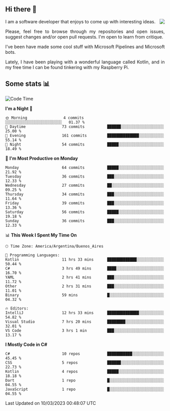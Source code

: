 ## Hi there :slightly_smiling_face:

<img src="https://github-readme-stats.vercel.app/api?username=victorgrycuk&show_icons=true&count_private=true&title_color=F7941E&icon_color=F7941E" align="right">

<p align="justify">
I am a software developer that enjoys to come up with interesting ideas.
<p/>

<p align= "justify">
Please, feel free to browse through my repositories and open issues, suggest changes and/or open pull requests. I'm open to learn from critique.
<p/>


<p align= "justify">
I've been have made some cool stuff with Microsoft Pipelines and Microsoft bots.
<p/>

<p align= "justify">
Lately, I have been playing with a wonderful language called Kotlin, and in my free time I can be found tinkering with my Raspberry Pi.
<p/>

## Some stats :bar_chart:
<!--START_SECTION:waka-->
![Code Time](http://img.shields.io/badge/Code%20Time-1%2C472%20hrs%208%20mins-blue)

**I'm a Night 🦉** 

```text
🌞 Morning                4 commits           ░░░░░░░░░░░░░░░░░░░░░░░░░   01.37 % 
🌆 Daytime                73 commits          ██████░░░░░░░░░░░░░░░░░░░   25.00 % 
🌃 Evening                161 commits         ██████████████░░░░░░░░░░░   55.14 % 
🌙 Night                  54 commits          █████░░░░░░░░░░░░░░░░░░░░   18.49 % 
```
📅 **I'm Most Productive on Monday** 

```text
Monday                   64 commits          █████░░░░░░░░░░░░░░░░░░░░   21.92 % 
Tuesday                  36 commits          ███░░░░░░░░░░░░░░░░░░░░░░   12.33 % 
Wednesday                27 commits          ██░░░░░░░░░░░░░░░░░░░░░░░   09.25 % 
Thursday                 34 commits          ███░░░░░░░░░░░░░░░░░░░░░░   11.64 % 
Friday                   39 commits          ███░░░░░░░░░░░░░░░░░░░░░░   13.36 % 
Saturday                 56 commits          █████░░░░░░░░░░░░░░░░░░░░   19.18 % 
Sunday                   36 commits          ███░░░░░░░░░░░░░░░░░░░░░░   12.33 % 
```


📊 **This Week I Spent My Time On** 

```text
🕑︎ Time Zone: America/Argentina/Buenos_Aires

💬 Programming Languages: 
Kotlin                   11 hrs 33 mins      █████████████░░░░░░░░░░░░   50.44 % 
C#                       3 hrs 49 mins       ████░░░░░░░░░░░░░░░░░░░░░   16.70 % 
YAML                     2 hrs 41 mins       ███░░░░░░░░░░░░░░░░░░░░░░   11.72 % 
Other                    2 hrs 31 mins       ███░░░░░░░░░░░░░░░░░░░░░░   11.01 % 
Binary                   59 mins             █░░░░░░░░░░░░░░░░░░░░░░░░   04.32 % 

🔥 Editors: 
IntelliJ                 12 hrs 33 mins      ██████████████░░░░░░░░░░░   54.82 % 
Visual Studio            7 hrs 20 mins       ████████░░░░░░░░░░░░░░░░░   32.01 % 
VS Code                  3 hrs 1 min         ███░░░░░░░░░░░░░░░░░░░░░░   13.17 % 
```

**I Mostly Code in C#** 

```text
C#                       10 repos            ███████████░░░░░░░░░░░░░░   45.45 % 
CSS                      5 repos             ██████░░░░░░░░░░░░░░░░░░░   22.73 % 
Kotlin                   4 repos             █████░░░░░░░░░░░░░░░░░░░░   18.18 % 
Dart                     1 repo              █░░░░░░░░░░░░░░░░░░░░░░░░   04.55 % 
JavaScript               1 repo              █░░░░░░░░░░░░░░░░░░░░░░░░   04.55 % 
```




 Last Updated on 10/03/2023 00:48:07 UTC
<!--END_SECTION:waka-->
